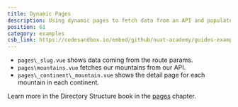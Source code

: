 ```yaml
---
title: Dynamic Pages
description: Using dynamic pages to fetch data from an API and populate those pages
position: 61
category: examples
csb_link: https://codesandbox.io/embed/github/nuxt-academy/guides-examples/tree/master/04_directory_structure/11_pages
---
```


- `pages\_slug.vue` shows data coming from the route params.
- `pages\mountains.vue` fetches our mountains from our API.
- `pages\_continent\_mountain.vue` shows the detail page for each mountain in each continent.

<base-alert type="next">

Learn more in the Directory Structure book in the [pages](/guides/directory-structure/pages) chapter.

</base-alert>

<code-sandbox :src="csb_link"></code-sandbox>
